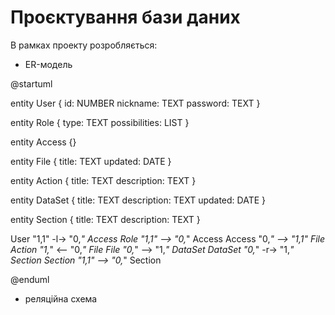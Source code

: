 # Проєктування бази даних

В рамках проекту розробляється:
- ER-модель

@startuml

entity User {
id: NUMBER
nickname: TEXT
password: TEXT
}

entity Role {
type: TEXT
possibilities: LIST
}

entity Access {}

entity File {
title: TEXT
updated: DATE
}

entity Action {
title: TEXT
description: TEXT
}

entity DataSet {
title: TEXT
description: TEXT
updated: DATE
}

entity Section {
title: TEXT
description: TEXT
}

User "1,1" -l-> "0,*" Access
Role "1,1" --> "0,*" Access
Access "0,*" --> "1,1" File
Action "1,*" <-- "0,*" File
File "0,*" --> "1,*" DataSet
DataSet "0,*" -r-> "1,*" Section
Section "1,1" --> "0,*" Section

@enduml

- реляційна схема
